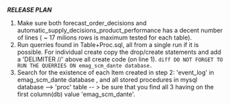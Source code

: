 
***RELEASE PLAN***
 
  1. Make sure both forecast_order_decisions and automatic_supply_decisions_product_performance has a decent number of lines ( ~ 17 milions rows is maximum tested for each table). 
  2. Run querries found in Table+Proc.sql, all from a single run if it is possible. For individual create copy the drop/create statements and add a 'DELIMITER //' above all create code (on line 1). 
        ```diff DO NOT FORGET TO RUN THE QUERRIES ON emag_scm_dante database.``` 
  3. Search for the existence of each Item created in step 2: 'event_log' in emag_scm_dante database , and all stored procedures in mysql database --> 'proc' table -- > be sure that you find all 3 having on the first column(db) value 'emag_scm_dante'. 
